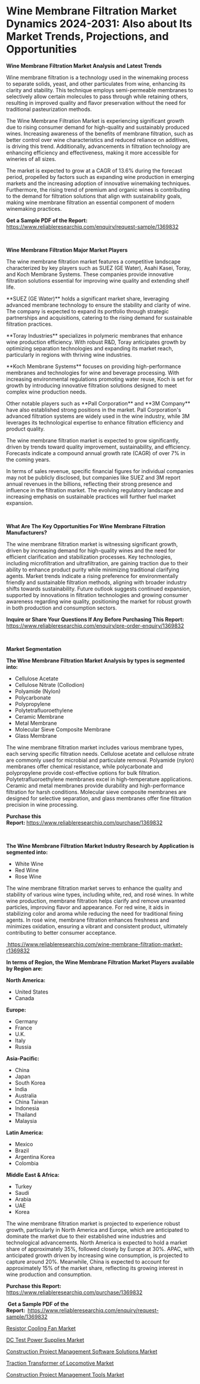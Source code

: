 <p><h1>Wine Membrane Filtration Market Dynamics 2024-2031: Also about Its Market Trends, Projections, and Opportunities</h1></p><p><strong>Wine Membrane Filtration Market Analysis and Latest Trends</strong></p>
<p><p>Wine membrane filtration is a technology used in the winemaking process to separate solids, yeast, and other particulates from wine, enhancing its clarity and stability. This technique employs semi-permeable membranes to selectively allow certain molecules to pass through while retaining others, resulting in improved quality and flavor preservation without the need for traditional pasteurization methods.</p><p>The Wine Membrane Filtration Market is experiencing significant growth due to rising consumer demand for high-quality and sustainably produced wines. Increasing awareness of the benefits of membrane filtration, such as better control over wine characteristics and reduced reliance on additives, is driving this trend. Additionally, advancements in filtration technology are enhancing efficiency and effectiveness, making it more accessible for wineries of all sizes.</p><p>The market is expected to grow at a CAGR of 13.6% during the forecast period, propelled by factors such as expanding wine production in emerging markets and the increasing adoption of innovative winemaking techniques. Furthermore, the rising trend of premium and organic wines is contributing to the demand for filtration solutions that align with sustainability goals, making wine membrane filtration an essential component of modern winemaking practices.</p></p>
<p><strong>Get a Sample PDF of the Report:&nbsp;</strong> <a href="https://www.reliableresearchiq.com/enquiry/request-sample/1369832?utm_campaign=973&utm_medium=2&utm_source=Github&utm_content=ia&utm_term=06122024&utm_id=wine-membrane-filtration">https://www.reliableresearchiq.com/enquiry/request-sample/1369832</a></p>
<p>&nbsp;</p>
<p><strong>Wine Membrane Filtration Major Market Players</strong></p>
<p><p>The wine membrane filtration market features a competitive landscape characterized by key players such as SUEZ (GE Water), Asahi Kasei, Toray, and Koch Membrane Systems. These companies provide innovative filtration solutions essential for improving wine quality and extending shelf life.</p><p>**SUEZ (GE Water)** holds a significant market share, leveraging advanced membrane technology to ensure the stability and clarity of wine. The company is expected to expand its portfolio through strategic partnerships and acquisitions, catering to the rising demand for sustainable filtration practices.</p><p>**Toray Industries** specializes in polymeric membranes that enhance wine production efficiency. With robust R&D, Toray anticipates growth by optimizing separation technologies and expanding its market reach, particularly in regions with thriving wine industries.</p><p>**Koch Membrane Systems** focuses on providing high-performance membranes and technologies for wine and beverage processing. With increasing environmental regulations promoting water reuse, Koch is set for growth by introducing innovative filtration solutions designed to meet complex wine production needs.</p><p>Other notable players such as **Pall Corporation** and **3M Company** have also established strong positions in the market. Pall Corporation's advanced filtration systems are widely used in the wine industry, while 3M leverages its technological expertise to enhance filtration efficiency and product quality.</p><p>The wine membrane filtration market is expected to grow significantly, driven by trends toward quality improvement, sustainability, and efficiency. Forecasts indicate a compound annual growth rate (CAGR) of over 7% in the coming years.</p><p>In terms of sales revenue, specific financial figures for individual companies may not be publicly disclosed, but companies like SUEZ and 3M report annual revenues in the billions, reflecting their strong presence and influence in the filtration market. The evolving regulatory landscape and increasing emphasis on sustainable practices will further fuel market expansion.</p></p>
<p>&nbsp;</p>
<p><strong>What Are The Key Opportunities For Wine Membrane Filtration Manufacturers?</strong></p>
<p><p>The wine membrane filtration market is witnessing significant growth, driven by increasing demand for high-quality wines and the need for efficient clarification and stabilization processes. Key technologies, including microfiltration and ultrafiltration, are gaining traction due to their ability to enhance product purity while minimizing traditional clarifying agents. Market trends indicate a rising preference for environmentally friendly and sustainable filtration methods, aligning with broader industry shifts towards sustainability. Future outlook suggests continued expansion, supported by innovations in filtration technologies and growing consumer awareness regarding wine quality, positioning the market for robust growth in both production and consumption sectors.</p></p>
<p><strong>Inquire or Share Your Questions If Any Before Purchasing This Report:</strong> <a href="https://www.reliableresearchiq.com/enquiry/pre-order-enquiry/1369832?utm_campaign=973&utm_medium=2&utm_source=Github&utm_content=ia&utm_term=06122024&utm_id=wine-membrane-filtration">https://www.reliableresearchiq.com/enquiry/pre-order-enquiry/1369832</a></p>
<p>&nbsp;</p>
<p><strong>Market Segmentation</strong></p>
<p><strong>The Wine Membrane Filtration Market Analysis by types is segmented into:</strong></p>
<p><ul><li>Cellulose Acetate</li><li>Cellulose Nitrate (Collodion)</li><li>Polyamide (Nylon)</li><li>Polycarbonate</li><li>Polypropylene</li><li>Polytetrafluoroethylene</li><li>Ceramic Membrane</li><li>Metal Membrane</li><li>Molecular Sieve Composite Membrane</li><li>Glass Membrane</li></ul></p>
<p><p>The wine membrane filtration market includes various membrane types, each serving specific filtration needs. Cellulose acetate and cellulose nitrate are commonly used for microbial and particulate removal. Polyamide (nylon) membranes offer chemical resistance, while polycarbonate and polypropylene provide cost-effective options for bulk filtration. Polytetrafluoroethylene membranes excel in high-temperature applications. Ceramic and metal membranes provide durability and high-performance filtration for harsh conditions. Molecular sieve composite membranes are designed for selective separation, and glass membranes offer fine filtration precision in wine processing.</p></p>
<p><strong>Purchase this Report:&nbsp;</strong><a href="https://www.reliableresearchiq.com/purchase/1369832?utm_campaign=973&utm_medium=2&utm_source=Github&utm_content=ia&utm_term=06122024&utm_id=wine-membrane-filtration">https://www.reliableresearchiq.com/purchase/1369832</a></p>
<p>&nbsp;</p>
<p><strong>The Wine Membrane Filtration Market Industry Research by Application is segmented into:</strong></p>
<p><ul><li>White Wine</li><li>Red Wine</li><li>Rose Wine</li></ul></p>
<p><p>The wine membrane filtration market serves to enhance the quality and stability of various wine types, including white, red, and rosé wines. In white wine production, membrane filtration helps clarify and remove unwanted particles, improving flavor and appearance. For red wine, it aids in stabilizing color and aroma while reducing the need for traditional fining agents. In rosé wine, membrane filtration enhances freshness and minimizes oxidation, ensuring a vibrant and consistent product, ultimately contributing to better consumer acceptance.</p></p>
<p><a href="https://www.reliableresearchiq.com/wine-membrane-filtration-market-r1369832?utm_campaign=973&utm_medium=2&utm_source=Github&utm_content=ia&utm_term=06122024&utm_id=wine-membrane-filtration">&nbsp;https://www.reliableresearchiq.com/wine-membrane-filtration-market-r1369832</a></p>
<p><strong>In terms of Region, the Wine Membrane Filtration Market Players available by Region are:</strong></p>
<p>
    <p> <strong> North America: </strong>
        <ul>
            <li>United States</li>
            <li>Canada</li>
        </ul>
        </p> 
    <p> <strong> Europe: </strong>
        <ul>
            <li>Germany</li>
            <li>France</li>
            <li>U.K.</li>
            <li>Italy</li>
            <li>Russia</li>
        </ul>
        </p> 
    <p> <strong> Asia-Pacific: </strong>
        <ul>
            <li>China</li>
            <li>Japan</li>
            <li>South Korea</li>
            <li>India</li>
            <li>Australia</li>
            <li>China Taiwan</li>
            <li>Indonesia</li>
            <li>Thailand</li>
            <li>Malaysia</li>
        </ul>
        </p> 
    <p> <strong> Latin America: </strong>
        <ul>
            <li>Mexico</li>
            <li>Brazil</li>
            <li>Argentina Korea</li>
            <li>Colombia</li>
        </ul>
        </p> 
    <p> <strong> Middle East & Africa: </strong>
        <ul>
            <li>Turkey</li>
            <li>Saudi</li>
            <li>Arabia</li>
            <li>UAE</li>
            <li>Korea</li>
        </ul>
    </p>
    </p>
<p><p>The wine membrane filtration market is projected to experience robust growth, particularly in North America and Europe, which are anticipated to dominate the market due to their established wine industries and technological advancements. North America is expected to hold a market share of approximately 35%, followed closely by Europe at 30%. APAC, with anticipated growth driven by increasing wine consumption, is projected to capture around 20%. Meanwhile, China is expected to account for approximately 15% of the market share, reflecting its growing interest in wine production and consumption.</p></p>
<p><strong>Purchase this Report: </strong><a href="https://www.reliableresearchiq.com/purchase/1369832?utm_campaign=973&utm_medium=2&utm_source=Github&utm_content=ia&utm_term=06122024&utm_id=wine-membrane-filtration">https://www.reliableresearchiq.com/purchase/1369832</a></p>
<p>&nbsp;<strong>Get a Sample PDF of the Report:&nbsp;&nbsp;</strong><a href="https://www.reliableresearchiq.com/enquiry/request-sample/1369832?utm_campaign=973&utm_medium=2&utm_source=Github&utm_content=ia&utm_term=06122024&utm_id=wine-membrane-filtration">https://www.reliableresearchiq.com/enquiry/request-sample/1369832</a></p>
<p><strong></strong></p>
<p><p><a href="https://issuu.com/reportprime-2/docs/resistor-cooling-fan-market-size-2030.pptx?utm_campaign=973&utm_medium=2&utm_source=Github&utm_content=ia&utm_term=06122024&utm_id=wine-membrane-filtration">Resistor Cooling Fan Market</a></p><p><a href="https://issuu.com/reportprime-2/docs/dc-test-power-supplies-market-size-2030.pptx?utm_campaign=973&utm_medium=2&utm_source=Github&utm_content=ia&utm_term=06122024&utm_id=wine-membrane-filtration">DC Test Power Supplies Market</a></p><p><a href="https://www.linkedin.com/pulse/compreh-proposis-fbaif?utm_campaign=973&utm_medium=2&utm_source=Github&utm_content=ia&utm_term=06122024&utm_id=wine-membrane-filtration">Construction Project Management Software Solutions Market</a></p><p><a href="https://github.com/kimberjam0i/Market-Research-Report-List-1/blob/main/traction-transformer-of-locomotive-market.md?utm_campaign=973&utm_medium=2&utm_source=Github&utm_content=ia&utm_term=06122024&utm_id=wine-membrane-filtration">Traction Transformer of Locomotive Market</a></p><p><a href="https://www.linkedin.com/pulse/construction-project-management-tools-market-trends-report-n3qoe?utm_campaign=973&utm_medium=2&utm_source=Github&utm_content=ia&utm_term=06122024&utm_id=wine-membrane-filtration">Construction Project Management Tools Market</a></p></p>